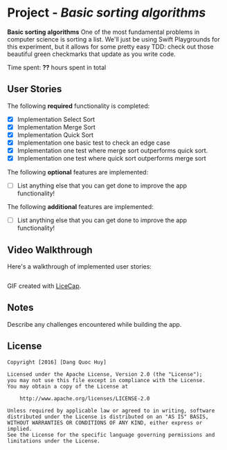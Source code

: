 # Project - *Basic sorting algorithms*

**Basic sorting algorithms** 
One of the most fundamental problems in computer science is sorting a list.
We'll just be using Swift Playgrounds for this experiment, but it allows for some pretty easy TDD: check out those beautiful green checkmarks that update as you write code.

Time spent: **??** hours spent in total

## User Stories

The following **required** functionality is completed:

- [x] Implementation Select Sort
- [x] Implementation Merge Sort
- [x] Implementation Quick Sort
- [x] Implementation one basic test to check an edge case
- [x] Implementation one test where merge sort outperforms quick sort.
- [x] Implementation one test where quick sort outperforms merge sort

The following **optional** features are implemented:

- [ ] List anything else that you can get done to improve the app functionality!

The following **additional** features are implemented:

- [ ] List anything else that you can get done to improve the app functionality!

## Video Walkthrough

Here's a walkthrough of implemented user stories:

<img scr=“http://i.imgur.com/aMCfMN7.gif”/>

GIF created with [LiceCap](http://www.cockos.com/licecap/).

## Notes

Describe any challenges encountered while building the app.

## License

    Copyright [2016] [Dang Quoc Huy]

    Licensed under the Apache License, Version 2.0 (the "License");
    you may not use this file except in compliance with the License.
    You may obtain a copy of the License at

        http://www.apache.org/licenses/LICENSE-2.0

    Unless required by applicable law or agreed to in writing, software
    distributed under the License is distributed on an "AS IS" BASIS,
    WITHOUT WARRANTIES OR CONDITIONS OF ANY KIND, either express or implied.
    See the License for the specific language governing permissions and
    limitations under the License.
